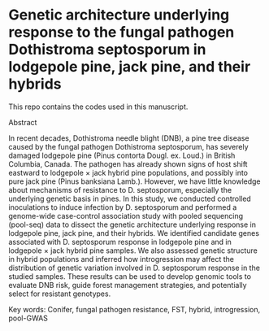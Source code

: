 # Genetic architecture underlying response to the fungal pathogen Dothistroma septosporum in lodgepole pine, jack pine, and their hybrids


This repo contains the codes used in this manuscript.


Abstract

In recent decades, Dothistroma needle blight (DNB), a pine tree disease caused by the fungal pathogen Dothistroma septosporum, has severely damaged lodgepole pine (Pinus contorta Dougl. ex. Loud.) in British Columbia, Canada. The pathogen has already shown signs of host shift eastward to lodgepole × jack hybrid pine populations, and possibly into pure jack pine (Pinus banksiana Lamb.). However, we have little knowledge about mechanisms of resistance to D. septosporum, especially the underlying genetic basis in pines. In this study, we conducted controlled inoculations to induce infection by D. septosporum and performed a genome-wide case-control association study with pooled sequencing (pool-seq) data to dissect the genetic architecture underlying response in lodgepole pine, jack pine, and their hybrids. We identified candidate genes associated with D. septosporum response in lodgepole pine and in lodgepole × jack hybrid pine samples. We also assessed genetic structure in hybrid populations and inferred how introgression may affect the distribution of genetic variation involved in D. septosporum response in the studied samples. These results can be used to develop genomic tools to evaluate DNB risk, guide forest management strategies, and potentially select for resistant genotypes.

Key words: Conifer, fungal pathogen resistance, FST, hybrid, introgression, pool-GWAS

